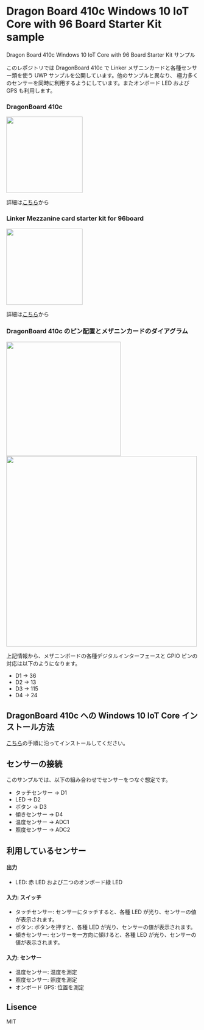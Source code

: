 # Dragon Board 410c Windows 10 IoT Core with 96 Board Starter Kit sample
Dragon Board 410c Windows 10 IoT Core with 96 Board Starter Kit サンプル

このレポジトリでは DragonBoard 410c で Linker メザニンカードと各種センサー類を使う UWP サンプルを公開しています。他のサンプルと異なり、
極力多くのセンサーを同時に利用するようにしています。またオンボード LED および　GPS も利用します。

### DragonBoard 410c 
<img src="https://www.96boards.org/product/ce/dragonboard410c/images/DragonBoard-UpdatedImages-front.png" width="200">

詳細は[こちら](https://www.96boards.org/product/dragonboard410c)から

### Linker Mezzanine card starter kit for 96board
<img src="http://static.chip1stop.com/img/product/LINS/800px-Arrow3874.JPG" width="200">

詳細は[こちら](http://linksprite.com/wiki/index.php5?title=Linker_Mezzanine_card_starter_kit_for_96board)から

### DragonBoard 410c のピン配置とメザニンカードのダイアグラム
<p>
<img src="https://az835927.vo.msecnd.net/sites/iot/Resources/images/PinMappings/DB_Pinout.png" width="300">
<img src="http://linksprite.com/wiki/images/c/c7/1-4.jpg" width="500">
</p>

上記情報から、メザニンボードの各種デジタルインターフェースと GPIO ピンの対応は以下のようになります。
- D1 -> 36
- D2 -> 13
- D3 -> 115
- D4 -> 24

## DragonBoard 410c への Windows 10 IoT Core インストール方法
[こちら](https://developer.microsoft.com/en-us/windows/iot/getstarted)の手順に沿ってインストールしてください。

## センサーの接続
このサンプルでは、以下の組み合わせでセンサーをつなぐ想定です。

- タッチセンサー -> D1
- LED -> D2
- ボタン -> D3
- 傾きセンサー -> D4
- 温度センサー -> ADC1
- 照度センサー -> ADC2

## 利用しているセンサー 
#### 出力
- LED: 赤 LED および二つのオンボード緑 LED

#### 入力: スイッチ
- タッチセンサー: センサーにタッチすると、各種 LED が光り、センサーの値が表示されます。
- ボタン: ボタンを押すと、各種 LED が光り、センサーの値が表示されます。
- 傾きセンサー: センサーを一方向に傾けると、各種 LED が光り、センサーの値が表示されます。

#### 入力: センサー
- 温度センサー: 温度を測定
- 照度センサー: 照度を測定
- オンボード GPS: 位置を測定

## Lisence
MIT
